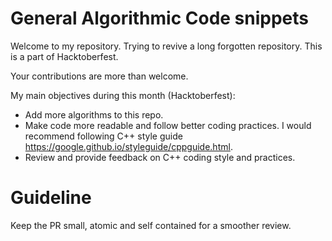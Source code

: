 General Algorithmic Code snippets
================================================

Welcome to my repository.
Trying to revive a long forgotten repository. This is a part of Hacktoberfest.

Your contributions are more than welcome.

My main objectives during this month (Hacktoberfest):
- Add more algorithms to this repo.
- Make code more readable and follow better coding practices. 
  I would recommend following C++ style guide https://google.github.io/styleguide/cppguide.html.
- Review and provide feedback on C++ coding style and practices. 


Guideline
====================
Keep the PR small, atomic and self contained for a smoother review.
